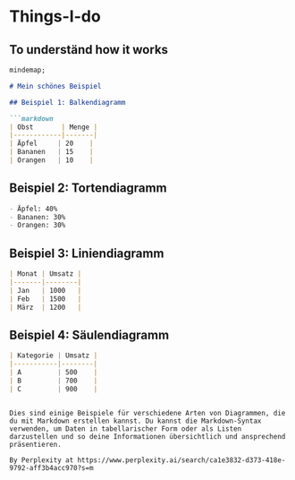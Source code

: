 # Things-I-do

## To underständ how it works

```markdown
mindemap;

# Mein schönes Beispiel 

## Beispiel 1: Balkendiagramm

```markdown
| Obst       | Menge |
|------------|-------|
| Äpfel     | 20    |
| Bananen   | 15    |
| Orangen   | 10    |
```

## Beispiel 2: Tortendiagramm

```markdown
- Äpfel: 40%
- Bananen: 30%
- Orangen: 30%
```

## Beispiel 3: Liniendiagramm

```markdown
| Monat | Umsatz |
|-------|--------|
| Jan   | 1000   |
| Feb   | 1500   |
| März  | 1200   |
```

## Beispiel 4: Säulendiagramm

```markdown
| Kategorie | Umsatz |
|-----------|--------|
| A         | 500    |
| B         | 700    |
| C         | 900    |
```
```

Dies sind einige Beispiele für verschiedene Arten von Diagrammen, die du mit Markdown erstellen kannst. Du kannst die Markdown-Syntax verwenden, um Daten in tabellarischer Form oder als Listen darzustellen und so deine Informationen übersichtlich und ansprechend präsentieren.

By Perplexity at https://www.perplexity.ai/search/ca1e3832-d373-418e-9792-aff3b4acc970?s=m